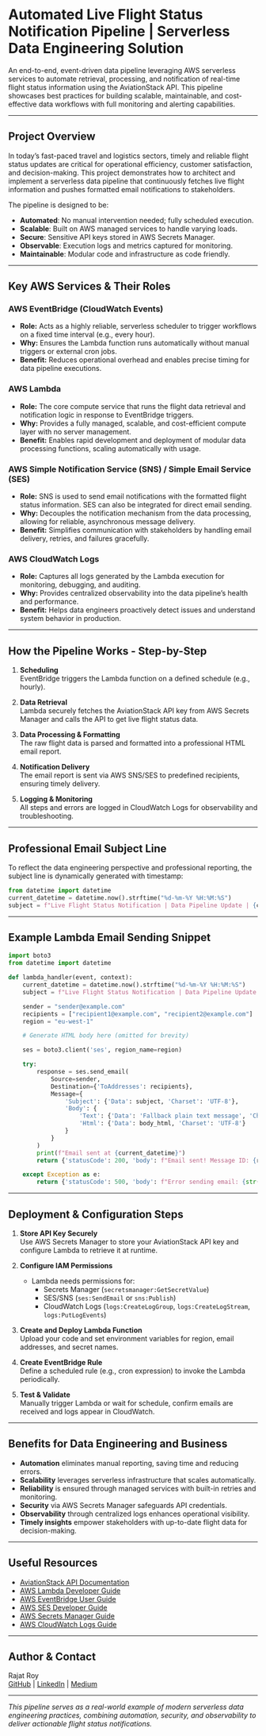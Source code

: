 # Automated Live Flight Status Notification Pipeline | Serverless Data Engineering Solution

An end-to-end, event-driven data pipeline leveraging AWS serverless services to automate retrieval, processing, and notification of real-time flight status information using the AviationStack API. This pipeline showcases best practices for building scalable, maintainable, and cost-effective data workflows with full monitoring and alerting capabilities.

---

## Project Overview

In today’s fast-paced travel and logistics sectors, timely and reliable flight status updates are critical for operational efficiency, customer satisfaction, and decision-making. This project demonstrates how to architect and implement a serverless data pipeline that continuously fetches live flight information and pushes formatted email notifications to stakeholders.

The pipeline is designed to be:

- **Automated**: No manual intervention needed; fully scheduled execution.
- **Scalable**: Built on AWS managed services to handle varying loads.
- **Secure**: Sensitive API keys stored in AWS Secrets Manager.
- **Observable**: Execution logs and metrics captured for monitoring.
- **Maintainable**: Modular code and infrastructure as code friendly.

---

## Key AWS Services & Their Roles

### AWS EventBridge (CloudWatch Events)
- **Role:** Acts as a highly reliable, serverless scheduler to trigger workflows on a fixed time interval (e.g., every hour).
- **Why:** Ensures the Lambda function runs automatically without manual triggers or external cron jobs.
- **Benefit:** Reduces operational overhead and enables precise timing for data pipeline executions.

### AWS Lambda
- **Role:** The core compute service that runs the flight data retrieval and notification logic in response to EventBridge triggers.
- **Why:** Provides a fully managed, scalable, and cost-efficient compute layer with no server management.
- **Benefit:** Enables rapid development and deployment of modular data processing functions, scaling automatically with usage.

### AWS Simple Notification Service (SNS) / Simple Email Service (SES)
- **Role:** SNS is used to send email notifications with the formatted flight status information. SES can also be integrated for direct email sending.
- **Why:** Decouples the notification mechanism from the data processing, allowing for reliable, asynchronous message delivery.
- **Benefit:** Simplifies communication with stakeholders by handling email delivery, retries, and failures gracefully.

### AWS CloudWatch Logs
- **Role:** Captures all logs generated by the Lambda execution for monitoring, debugging, and auditing.
- **Why:** Provides centralized observability into the data pipeline’s health and performance.
- **Benefit:** Helps data engineers proactively detect issues and understand system behavior in production.

---

## How the Pipeline Works - Step-by-Step

1. **Scheduling**  
   EventBridge triggers the Lambda function on a defined schedule (e.g., hourly).

2. **Data Retrieval**  
   Lambda securely fetches the AviationStack API key from AWS Secrets Manager and calls the API to get live flight status data.

3. **Data Processing & Formatting**  
   The raw flight data is parsed and formatted into a professional HTML email report.

4. **Notification Delivery**  
   The email report is sent via AWS SNS/SES to predefined recipients, ensuring timely delivery.

5. **Logging & Monitoring**  
   All steps and errors are logged in CloudWatch Logs for observability and troubleshooting.

---

## Professional Email Subject Line

To reflect the data engineering perspective and professional reporting, the subject line is dynamically generated with timestamp:

```python
from datetime import datetime
current_datetime = datetime.now().strftime("%d-%m-%Y %H:%M:%S")
subject = f"Live Flight Status Notification | Data Pipeline Update | {current_datetime}"
```

---

## Example Lambda Email Sending Snippet

```python
import boto3
from datetime import datetime

def lambda_handler(event, context):
    current_datetime = datetime.now().strftime("%d-%m-%Y %H:%M:%S")
    subject = f"Live Flight Status Notification | Data Pipeline Update | {current_datetime}"

    sender = "sender@example.com"
    recipients = ["recipient1@example.com", "recipient2@example.com"]
    region = "eu-west-1"

    # Generate HTML body here (omitted for brevity)

    ses = boto3.client('ses', region_name=region)

    try:
        response = ses.send_email(
            Source=sender,
            Destination={'ToAddresses': recipients},
            Message={
                'Subject': {'Data': subject, 'Charset': 'UTF-8'},
                'Body': {
                    'Text': {'Data': 'Fallback plain text message', 'Charset': 'UTF-8'},
                    'Html': {'Data': body_html, 'Charset': 'UTF-8'}
                }
            }
        )
        print(f"Email sent at {current_datetime}")
        return {'statusCode': 200, 'body': f"Email sent! Message ID: {response['MessageId']}"}

    except Exception as e:
        return {'statusCode': 500, 'body': f"Error sending email: {str(e)}"}
```

---

## Deployment & Configuration Steps

1. **Store API Key Securely**  
   Use AWS Secrets Manager to store your AviationStack API key and configure Lambda to retrieve it at runtime.

2. **Configure IAM Permissions**  
   - Lambda needs permissions for:
     - Secrets Manager (`secretsmanager:GetSecretValue`)
     - SES/SNS (`ses:SendEmail` or `sns:Publish`)
     - CloudWatch Logs (`logs:CreateLogGroup`, `logs:CreateLogStream`, `logs:PutLogEvents`)

3. **Create and Deploy Lambda Function**  
   Upload your code and set environment variables for region, email addresses, and secret names.

4. **Create EventBridge Rule**  
   Define a scheduled rule (e.g., cron expression) to invoke the Lambda periodically.

5. **Test & Validate**  
   Manually trigger Lambda or wait for schedule, confirm emails are received and logs appear in CloudWatch.

---

## Benefits for Data Engineering and Business

- **Automation** eliminates manual reporting, saving time and reducing errors.
- **Scalability** leverages serverless infrastructure that scales automatically.
- **Reliability** is ensured through managed services with built-in retries and monitoring.
- **Security** via AWS Secrets Manager safeguards API credentials.
- **Observability** through centralized logs enhances operational visibility.
- **Timely insights** empower stakeholders with up-to-date flight data for decision-making.

---

## Useful Resources

- [AviationStack API Documentation](https://aviationstack.com/documentation)
- [AWS Lambda Developer Guide](https://docs.aws.amazon.com/lambda/latest/dg/welcome.html)
- [AWS EventBridge User Guide](https://docs.aws.amazon.com/eventbridge/latest/userguide/what-is-amazon-eventbridge.html)
- [AWS SES Developer Guide](https://docs.aws.amazon.com/ses/latest/dg/send-email.html)
- [AWS Secrets Manager Guide](https://docs.aws.amazon.com/secretsmanager/latest/userguide/intro.html)
- [AWS CloudWatch Logs Guide](https://docs.aws.amazon.com/AmazonCloudWatch/latest/logs/WhatIsCloudWatchLogs.html)

---

## Author & Contact

Rajat Roy  
[GitHub](https://github.com/roy777rajat) | [LinkedIn](https://www.linkedin.com/in/royrajat/) | [Medium](https://medium.com/@uk.rajatroy)

---

*This pipeline serves as a real-world example of modern serverless data engineering practices, combining automation, security, and observability to deliver actionable flight status notifications.*
